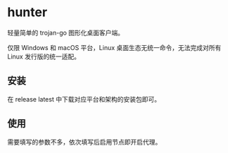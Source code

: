 # hunter

轻量简单的 trojan-go 图形化桌面客户端。

仅限 Windows 和 macOS 平台，Linux 桌面生态无统一命令，无法完成对所有 Linux 发行版的统一适配。

## 安装

在 release latest 中下载对应平台和架构的安装包即可。

## 使用

需要填写的参数不多，依次填写后启用节点即开启代理。
